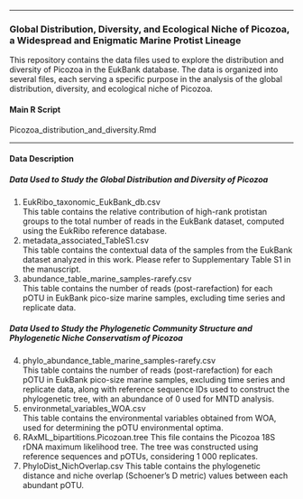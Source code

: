 _______________________________________________________________

### Global Distribution, Diversity, and Ecological Niche of Picozoa, a Widespread and Enigmatic Marine Protist Lineage

This repository contains the data files used to explore the distribution and diversity of Picozoa in the EukBank database. The data is organized into several files, each serving a specific purpose in the analysis of the global distribution, diversity, and ecological niche of Picozoa.

#### Main R Script
Picozoa_distribution_and_diversity.Rmd

_______________________________________________________________

#### Data Description
##### Data Used to Study the Global Distribution and Diversity of Picozoa

1. EukRibo_taxonomic_EukBank_db.csv  
This table contains the relative contribution of high-rank protistan groups to the total number of reads in the EukBank dataset, computed using the EukRibo reference database.
2. metadata_associated_TableS1.csv  
This table contains the contextual data of the samples from the EukBank dataset analyzed in this work. Please refer to Supplementary Table S1 in the manuscript.
3. abundance_table_marine_samples-rarefy.csv  
This table contains the number of reads (post-rarefaction) for each pOTU in EukBank pico-size marine samples, excluding time series and replicate data.

##### Data Used to Study the Phylogenetic Community Structure and Phylogenetic Niche Conservatism of Picozoa

4. phylo_abundance_table_marine_samples-rarefy.csv  
This table contains the number of reads (post-rarefaction) for each pOTU in EukBank pico-size marine samples, excluding time series and replicate data, along with reference sequence IDs used to construct the phylogenetic tree, with an abundance of 0 used for MNTD analysis.
5. environmetal_variables_WOA.csv  
This table contains the environmental variables obtained from WOA, used for determining the pOTU environmental optima.
6. RAxML_bipartitions.Picozoan.tree
This file contains the Picozoa 18S rDNA maximum likelihood tree. The tree was constructed using reference sequences and pOTUs, considering 1 000 replicates. 
7. PhyloDist_NichOverlap.csv
This table contains the phylogenetic distance and niche overlap (Schoener’s D metric) values between each abundant pOTU.
